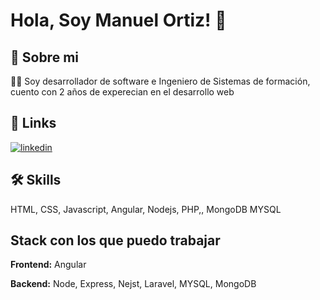 # Hola, Soy Manuel Ortiz! 👋


## 🚀 Sobre mi
👩‍💻 Soy desarrollador de software e Ingeniero de Sistemas de formación, cuento con 2 años de experecian en el desarrollo web


## 🔗 Links

[![linkedin](https://img.shields.io/badge/linkedin-0A66C2?style=for-the-badge&logo=linkedin&logoColor=white)](https://www.linkedin.com/in/manuel-vicente-ortiz-6893971a2/)



## 🛠 Skills
HTML, CSS, Javascript, Angular, Nodejs, PHP,, MongoDB MYSQL


## Stack con los que puedo trabajar

**Frontend:** Angular

**Backend:**  Node, Express, Nejst, Laravel, MYSQL, MongoDB
